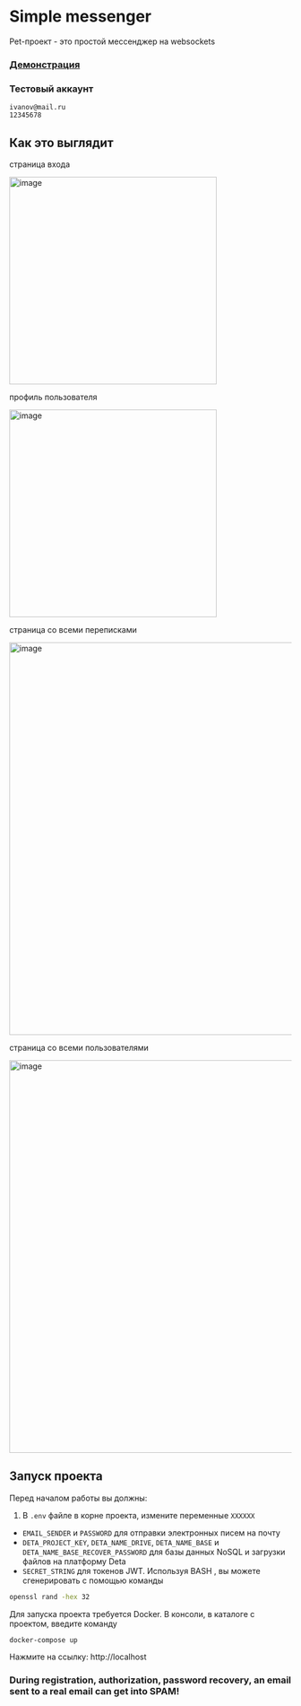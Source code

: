 # Simple messenger
Pet-проект - это простой мессенджер на websockets

<h3><a href="https://private-chat-sigma.vercel.app/">Демонстрация</a></h3>

### Тестовый аккаунт

```
ivanov@mail.ru
12345678
```

## Как это выглядит

страница входа

<img width="370" alt="image" src="https://github.com/user-attachments/assets/99184732-a4e4-44a5-b374-3f7f1bb5442b">

профиль пользователя

<img width="370" alt="image" src="https://github.com/user-attachments/assets/d8de09a6-51a4-4991-9e65-e02b69b5d371">

страница со всеми переписками

<img width="700" alt="image" src="https://github.com/user-attachments/assets/04fa478e-e275-4201-9036-48208b231220">

страница со всеми пользователями

<img width="700" alt="image" src="https://github.com/user-attachments/assets/e29d15ca-9e7f-4908-a97e-018ed88e5510">


## Запуск проекта

Перед началом работы вы должны:
1. В `.env` файле в корне проекта, измените переменные `XXXXXX`
* `EMAIL_SENDER` и `PASSWORD` для отправки электронных писем на почту
* `DETA_PROJECT_KEY`, `DETA_NAME_DRIVE`, `DETA_NAME_BASE` и `DETA_NAME_BASE_RECOVER_PASSWORD` для базы данных NoSQL и загрузки файлов на платформу Deta
* `SECRET_STRING` для токенов JWT. Используя BASH , вы можете сгенерировать с помощью команды
```bash
openssl rand -hex 32
```
Для запуска проекта требуется Docker. В консоли, в каталоге с проектом, введите команду
```
docker-compose up
```
Нажмите на ссылку:
http://localhost

### During registration, authorization, password recovery, an email sent to a real email can get into SPAM!
